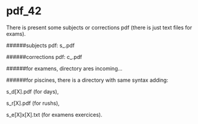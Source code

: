 # pdf_42

There is present some subjects or corrections pdf (there is just text files for exams).

######subjects pdf:
s_<project>.pdf

######corrections pdf:
c_<project>.pdf

######for examens, directory ares incoming...

######for piscines, there is a directory with same syntax adding:

s_d[X].pdf (for days),

s_r[X].pdf (for rushs),

s_e[X]x[X].txt (for examens exercices).
